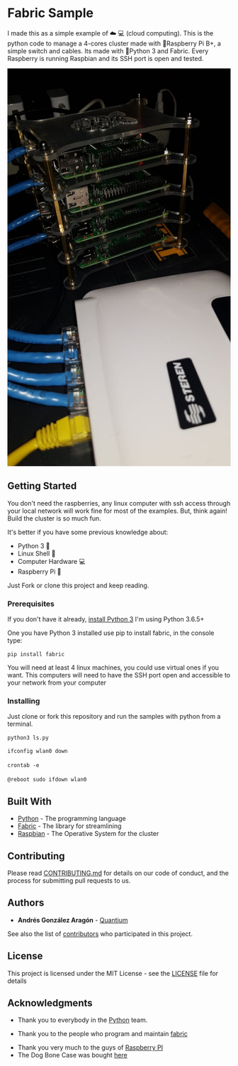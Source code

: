 # Fabric Sample

I made this as a simple example of :cloud: :computer: (cloud computing). This is the python code to manage a 4-cores cluster made with :strawberry:Raspberry Pi B+, a simple switch and cables. Its made with :snake:Python 3 and Fabric. Every Raspberry is running Raspbian and its SSH port is open and tested.

![Raspberry 4 Cores Cluster](https://raw.githubusercontent.com/quantium/fabricSample/master/readme_files/raspberry4CoresCluster.jpeg)

## Getting Started

You don't need the raspberries, any linux computer with ssh access through your local network will work fine for most of the examples. But, think again! Build the cluster is so much fun.

It's better if you have some previous knowledge about:

* Python 3 :snake:
* Linux Shell :penguin:
* Computer Hardware :computer:
* Raspberry Pi :strawberry:

Just Fork or clone this project and keep reading.

### Prerequisites

If you don't have it already, [install Python 3](https://realpython.com/installing-python/) I'm using Python 3.6.5+

One you have Python 3 installed use pip to install fabric, in the console type:

```
pip install fabric
```

You will need at least 4 linux machines, you could use virtual ones if you want. This computers will need to have the SSH port open and accessible to your network from your computer

### Installing

Just clone or fork this repository and run the samples with python from a terminal.

```
python3 ls.py
```

```
ifconfig wlan0 down

crontab -e

@reboot sudo ifdown wlan0
```

## Built With

* [Python](https://www.python.org/) - The programming language
* [Fabric](https://maven.apache.org/) - The library for streamlining
* [Raspbian](https://rometools.github.io/rome/) - The Operative System for the cluster

## Contributing

Please read [CONTRIBUTING.md](CONTRIBUTING.md) for details on our code of conduct, and the process for submitting pull requests to us.

## Authors

* **Andrés González Aragón** - [Quantium](https://github.com/Quantium)

See also the list of [contributors](https://github.com/Quantium/fabricSample/graphs/contributors) who participated in this project.

## License

This project is licensed under the MIT License - see the [LICENSE](LICENSE) file for details

## Acknowledgments

* Thank you to everybody in the [Python](https://www.python.org/) team.
+ Thank you to the people who program and maintain [fabric](http://www.fabfile.org/)
* Thank you very much to the guys of [Raspberry PI](https://www.raspberrypi.org/)
* The Dog Bone Case was bought [here](https://www.amazon.com/gp/product/B01LVUVVOQ)
